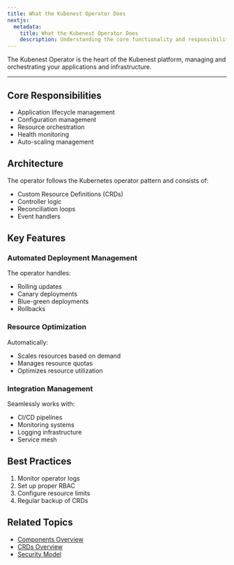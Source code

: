 ```yaml
---
title: What the Kubenest Operator Does
nextjs:
  metadata:
    title: What the Kubenest Operator Does
    description: Understanding the core functionality and responsibilities of the Kubenest Operator.
---
```


The Kubenest Operator is the heart of the Kubenest platform, managing and orchestrating your applications and infrastructure.

---

## Core Responsibilities

- Application lifecycle management
- Configuration management
- Resource orchestration
- Health monitoring
- Auto-scaling management

## Architecture

The operator follows the Kubernetes operator pattern and consists of:

- Custom Resource Definitions (CRDs)
- Controller logic
- Reconciliation loops
- Event handlers

## Key Features

### Automated Deployment Management

The operator handles:
- Rolling updates
- Canary deployments
- Blue-green deployments
- Rollbacks

### Resource Optimization

Automatically:
- Scales resources based on demand
- Manages resource quotas
- Optimizes resource utilization

### Integration Management

Seamlessly works with:
- CI/CD pipelines
- Monitoring systems
- Logging infrastructure
- Service mesh

## Best Practices

1. Monitor operator logs
2. Set up proper RBAC
3. Configure resource limits
4. Regular backup of CRDs

## Related Topics

- [Components Overview](/docs/components)
- [CRDs Overview](/docs/crds-overview)
- [Security Model](/docs/security-model)
